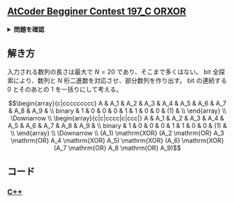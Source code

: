 ## [AtCoder Begginer Contest 197_C ORXOR](https://atcoder.jp/contests/abc197/tasks/abc197_c)

<details>
<summary><b>問題を確認</b></summary>

## 問題
長さ $N$ の数列 $A$ が与えられる。
この数列を、$1$ つ以上の空でない連続した区分に分ける。
その後、分けた各区間で、区間内の数のビット単位 $\mathrm{OR}$ を計算する。
こうして得られたすべての値のビット単位 $\mathrm{XOR}$ として考えらえる最小値を求めなさい。

<details>
<summary>

ビット単位 $\mathrm{OR}$ 演算とは
</summary>

整数 $A,B$ のビット単位 $\mathrm{OR}$ 、$A \ \mathrm{OR} \ B$ は以下のように定義される。
- $A \ \mathrm{OR} \ B$ を二進表記した際の $2^k(k \geqq 0)$ の位の数は、 $A,B$ を二進表記した際の $2^k$ の位の数のうち少なくとも片方が $1$ であれば $1$、そうでなければ $0$ である。
</details>

<details>
<summary>

ビット単位 $\mathrm{XOR}$ 演算とは</summary>

整数 $A,B$ のビット単位 $\mathrm{XOR}$ 、$A \ \mathrm{XOR} \ B$ は以下のように定義される。
- $A \ \mathrm{XOR} \ B$ を二進表記した際の $2^k(k \geqq 0)$ の位の数は、 $A,B$ を二進表記した際の $2^k$ の位の数のうち一方のみが $1$ であれば $1$、そうでなければ $0$ である。
</details>

## 制約
- $1 \leqq N \leqq 20$
- $0 \leqq A_i \leqq 2^{30}$
- 入力に含まれる値はすべて整数である

## 入力
入力は以下の形式で標準入力から与えられる。
```math
\begin{array}{ccccc}
N & & & & & \\
A_1 & A_2 & A_3 & \cdots & A_N &\\
\end{array}
```

## 出力
答えを出力せよ。
</details>

## 解き方
入力される数列の長さは最大で $N = 20$ であり、そこまで多くはない。
$\mathrm{bit}$ 全探索により、数列と $N$ 桁二進数を対応させ、部分数列を作り出す。
$\mathrm{bit}$ の連続する $0$ とそのあとの $1$ を一括りにして考える。
```math
\begin{array}{c|ccccccccc}
A & A_1 & A_2 & A_3 & A_4 & A_5 & A_6 & A_7 & A_8 & A_9 & \\
binary & 1 & 0 & 0 & 0 & 1 & 1 & 0 & 0 & (1) & \\
\end{array} \\
\Downarrow \\
\begin{array}{c|c|cccc|c|ccc|}
A & A_1 & A_2 & A_3 & A_4 & A_5 & A_6 & A_7 & A_8 & A_9 & \\
binary & 1 & 0 & 0 & 0 & 1 & 1 & 0 & 0 & (1) & \\

\end{array} \\
\Downarrow \\
(A_1) \mathrm{XOR} (A_2 \mathrm{OR} A_3 \mathrm{OR} A_4 \mathrm{XOR} A_5) \mathrm{XOR} (A_6) \mathrm{XOR} (A_7 \mathrm{OR} A_8 \mathrm{OR} A_9)
```

## コード
### [C++](abc197_c.cpp)